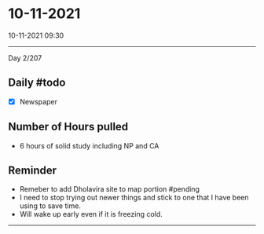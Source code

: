 # 10-11-2021
10-11-2021 09:30

---

Day 2/207

## Daily #todo 

- [x] Newspaper
 
## Number of Hours pulled 
- 6 hours of solid study including NP and CA

## Reminder
- Remeber to add Dholavira site to map portion #pending
- I need to stop trying out newer things and stick to one that I have been using to save time.
- Will wake up early even if it is freezing cold.

--- 

